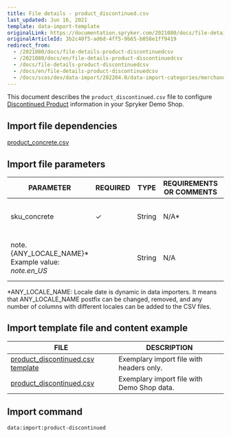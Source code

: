 ```yaml
---
title: File details - product_discontinued.csv
last_updated: Jun 16, 2021
template: data-import-template
originalLink: https://documentation.spryker.com/2021080/docs/file-details-product-discontinuedcsv
originalArticleId: 3b2c40f5-ad6d-4ff5-9b65-b058e1ff9419
redirect_from:
  - /2021080/docs/file-details-product-discontinuedcsv
  - /2021080/docs/en/file-details-product-discontinuedcsv
  - /docs/file-details-product-discontinuedcsv
  - /docs/en/file-details-product-discontinuedcsv
  - /docs/scos/dev/data-import/202204.0/data-import-categories/merchandising-setup/product-merchandising/file-details-product-discontinued.csv.html
---
```


This document describes the `product_discontinued.csv` file to configure [Discontinued Product](/docs/scos/user/features/{{page.version}}/product-feature-overview/discontinued-products-overview.html) information in your Spryker Demo Shop.

## Import file dependencies

[product_concrete.csv](/docs/pbc/all/product-information-management/{{page.version}}/import-and-export-data/products-data-import/file-details-product-concrete.csv.html)


## Import file parameters

| PARAMETER | REQUIRED | TYPE | REQUIREMENTS OR COMMENTS | DESCRIPTION |
| --- | --- | --- | --- | --- |
| sku_concrete | &check; | String |N/A* | SKU of the concrete discontinued product. |
| note.{ANY_LOCALE_NAME}*<br>Example value: *note.en_US* |  | String |N/A | Note translated into the specified locale (US for our example).  |

*ANY_LOCALE_NAME: Locale date is dynamic in data importers. It means that ANY_LOCALE_NAME postfix can be changed, removed, and any number of columns with different locales can be added to the CSV files.



## Import template file and content example

| FILE | DESCRIPTION |
| --- | --- |
| [product_discontinued.csv template](https://spryker.s3.eu-central-1.amazonaws.com/docs/Developer+Guide/Back-End/Data+Manipulation/Data+Ingestion/Data+Import/Data+Import+Categories/Merchandising+Setup/Product+Merchandising/Template+product_discontinued.csv) | Exemplary import file with headers only. |
| [product_discontinued.csv](https://spryker.s3.eu-central-1.amazonaws.com/docs/Developer+Guide/Back-End/Data+Manipulation/Data+Ingestion/Data+Import/Data+Import+Categories/Merchandising+Setup/Product+Merchandising/product_discontinued.csv) | Exemplary import file with Demo Shop data. |

## Import command

```bash
data:import:product-discontinued
```
